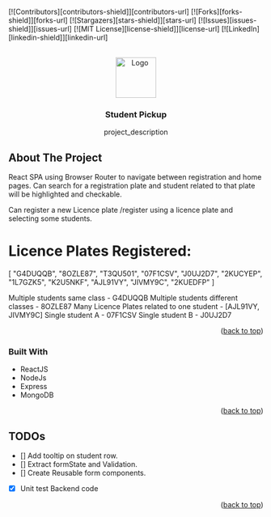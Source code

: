 <div id="top"></div>

[![Contributors][contributors-shield]][contributors-url]
[![Forks][forks-shield]][forks-url]
[![Stargazers][stars-shield]][stars-url]
[![Issues][issues-shield]][issues-url]
[![MIT License][license-shield]][license-url]
[![LinkedIn][linkedin-shield]][linkedin-url]

<!-- PROJECT LOGO -->
<br />
<div align="center">
  <a href="https://github.com/github_username/repo_name">
    <img src="images/logo.png" alt="Logo" width="80" height="80">
  </a>

<h3 align="center">Student Pickup</h3>

  <p align="center">
    project_description
    <br />
</div>

<!-- ABOUT THE PROJECT -->

## About The Project

React SPA using Browser Router to navigate between registration and home pages.
Can search for a registration plate and student related to that plate will be highlighted
and checkable.

Can register a new Licence plate /register using a licence plate and selecting some students.

# Licence Plates Registered:

[
"G4DUQQB",
"8OZLE87",
"T3QU501",
"07F1CSV",
"J0UJ2D7",
"2KUCYEP",
"1L7GZK5",
"K2U5NKF",
"AJL91VY",
"JIVMY9C",
"2KUEDFP"
]

Multiple students same class - G4DUQQB
Multiple students different classes - 8OZLE87
Many Licence Plates related to one student - [AJL91VY, JIVMY9C]
Single student A - 07F1CSV
Single student B - J0UJ2D7

<p align="right">(<a href="#top">back to top</a>)</p>

### Built With

- ReactJS
- NodeJs
- Express
- MongoDB

<p align="right">(<a href="#top">back to top</a>)</p>

## TODOs

- [] Add tooltip on student row.
- [] Extract formState and Validation.
- [] Create Reusable form components.
- [x] Unit test Backend code

<p align="right">(<a href="#top">back to top</a>)</p>
